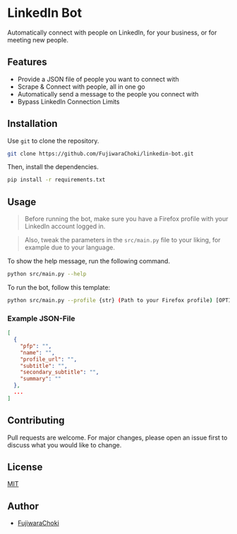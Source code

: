 # LinkedIn Bot

Automatically connect with people on LinkedIn, for your business, or for meeting new people.

## Features

- Provide a JSON file of people you want to connect with
- Scrape & Connect with people, all in one go
- Automatically send a message to the people you connect with
- Bypass LinkedIn Connection Limits

## Installation

Use `git` to clone the repository.

```bash
git clone https://github.com/FujiwaraChoki/linkedin-bot.git
```

Then, install the dependencies.

```bash
pip install -r requirements.txt
```

## Usage

> Before running the bot, make sure you have a Firefox profile with your LinkedIn account logged in.

> Also, tweak the parameters in the `src/main.py` file to your liking, for example due to your language.

To show the help message, run the following command.

```bash
python src/main.py --help
```

To run the bot, follow this template:

```bash
python src/main.py --profile {str} (Path to your Firefox profile) [OPTIONAL: --headless, --query {str} (Your search query (or your niche)), --people (Where your JSON file is located), --n {num} (Amount of people you want to connect with, if not supplied, default 30 is used)]
```

### Example JSON-File

```json
[
  {
    "pfp": "",
    "name": "",
    "profile_url": "",
    "subtitle": "",
    "secondary_subtitle": "",
    "summary": ""
  },
  ...
]
```

## Contributing

Pull requests are welcome. For major changes, please open an issue first to discuss what you would like to change.

## License

[MIT](LICENSE)

## Author

- [FujiwaraChoki](https://github.com/FujiwaraChoki)
